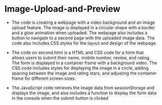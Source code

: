 # Image-Upload-and-Preview
* The code is creating a webpage with a video background and an image upload feature. The image is
displayed in a circular shape with a border and a glow animation when uploaded. The webpage also
includes a button to navigate to a second page with the uploaded image data. The code also includes
CSS styles for the layout and design of the webpage.

* The code on second.html is a HTML and CSS code for a form that allows users to submit their name, mobile
number, review, and rating. The form is displayed in a container frame with a background video. The
CSS code includes styles for displaying the image in a circle, adding spacing between the image and
rating stars, and adjusting the container frame for different screen sizes. 

* The JavaScript code retrieves the image data from sessionStorage and displays the image, and also includes a function to
display the form data in the console when the submit button is clicked
